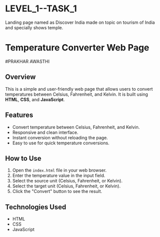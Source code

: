 # LEVEL_1--TASK_1
Landing page named as Discover India made on topic on tourism of India and specially shows temple. 
# Temperature Converter Web Page
#PRAKHAR AWASTHI
## Overview
This is a simple and user-friendly web page that allows users to convert temperatures between Celsius, Fahrenheit, and Kelvin. It is built using **HTML**, **CSS**, and **JavaScript**.

## Features
- Convert temperature between Celsius, Fahrenheit, and Kelvin.
- Responsive and clean interface.
- Instant conversion without reloading the page.
- Easy to use for quick temperature conversions.

## How to Use
1. Open the `index.html` file in your web browser.
2. Enter the temperature value in the input field.
3. Select the source unit (Celsius, Fahrenheit, or Kelvin).
4. Select the target unit (Celsius, Fahrenheit, or Kelvin).
5. Click the "Convert" button to see the result.

## Technologies Used
- HTML
- CSS
- JavaScript
